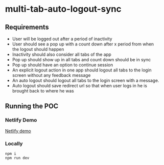 # multi-tab-auto-logout-sync

## Requirements
- User will be logged out after a period of inactivity
- User should see a pop up with a count down after x period from when the logout should happen
- Inactivity should also consider all tabs of the app
- Pop up should show up in all tabs and count down should be in sync
- Pop up should have an option to continue session
- An explicit logout action in one app should logout all tabs to the login screen without any feedback message
- An auto logout should logout all tabs to the login screen with a message.
- Auto logout should save redirect url so that when user logs in he is brought back to where he was

## Running the POC
### Netlify Demo
[Netlify demo](https://zingy-zuccutto-4b7fe4.netlify.app/)

### Locally
```
npm i
npm run dev
```